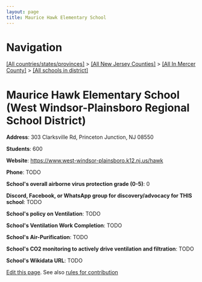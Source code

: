 ```yaml
---
layout: page
title: Maurice Hawk Elementary School
---
```

# Navigation

[[All countries/states/provinces]](../../../..) > [[All New Jersey Counties]](../../..) > [[All In Mercer County]](../..) > [[All schools in district]](..)

# Maurice Hawk Elementary School (West Windsor-Plainsboro Regional School District)

**Address**: 303 Clarksville Rd, Princeton Junction, NJ 08550

**Students**: 600

**Website**: <https://www.west-windsor-plainsboro.k12.nj.us/hawk>

**Phone**: TODO

**School's overall airborne virus protection grade (0-5)**: 0

**Discord, Facebook, or WhatsApp group for discovery/advocacy for THIS school**: TODO

**School's policy on Ventilation**: TODO

**School's Ventilation Work Completion**: TODO

**School's Air-Purification**: TODO

**School's CO2 monitoring to actively drive ventilation and filtration**: TODO

**School's Wikidata URL**: TODO


[Edit this page](https://github.com/ventilate-schools/NJ/edit/main/./Mercer/West_Windsor-Plainsboro_Regional_School_District/Maurice_Hawk_Elementary_School.md). See also [rules for contribution](../../../contribution-rules/)